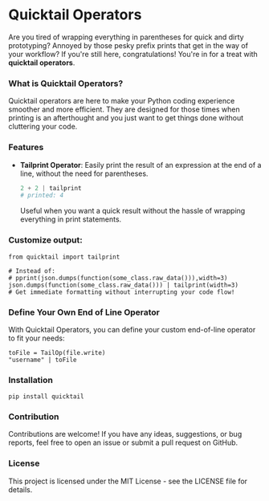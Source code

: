 # Quicktail Operators

Are you tired of wrapping everything in parentheses for quick and dirty prototyping? Annoyed by those pesky prefix prints that get in the way of your workflow? If you're still here, congratulations! You're in for a treat with **quicktail operators**.

### What is Quicktail Operators?

Quicktail operators are here to make your Python coding experience smoother and more efficient. They are designed for those times when printing is an afterthought and you just want to get things done without cluttering your code.

### Features

- **Tailprint Operator**: Easily print the result of an expression at the end of a line, without the need for parentheses.
  ```python
  2 + 2 | tailprint
  # printed: 4
  ```
  Useful when you want a quick result without the hassle of wrapping everything in print statements.
  

### Customize output:
```
from quicktail import tailprint

# Instead of:
# pprint(json.dumps(function(some_class.raw_data())),width=3)
json.dumps(function(some_class.raw_data())) | tailprint(width=3)
# Get immediate formatting without interrupting your code flow!

```
### Define Your Own End of Line Operator
With Quicktail Operators, you can define your custom end-of-line operator to fit your needs:

```
toFile = TailOp(file.write)
"username" | toFile
```

### Installation
```
pip install quicktail
```


### Contribution
Contributions are welcome! If you have any ideas, suggestions, or bug reports, feel free to open an issue or submit a pull request on GitHub.

### License
This project is licensed under the MIT License - see the LICENSE file for details.

